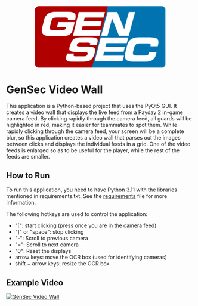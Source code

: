 <div style="text-align: center;">
    <img src="assets/GenSec.png" alt="Logo" width="350"/>
</div>

GenSec Video Wall
====================
This application is a Python-based project that uses the PyQt5 GUI. It creates a video wall that displays the live feed from a Payday 2 in-game camera feed. By clicking rapidly through the camera feed, all guards will be highlighted in red, making it easier for teammates to spot them. While rapidly clicking through the camera feed, your screen will be a complete blur, so this application creates a video wall that parses out the images between clicks and displays the individual feeds in a grid. One of the video feeds is enlarged so as to be useful for the player, while the rest of the feeds are smaller.

How to Run
----------
To run this application, you need to have Python 3.11 with the libraries mentioned in requirements.txt. See the [requirements](#requirements.txt) file for more information.

The following hotkeys are used to control the application:
- "[": start clicking (press once you are in the camera feed)
- "]" or "space": stop clicking
- "-": Scroll to previous camera
- "=": Scroll to next camera
- "0": Reset the displays
- arrow keys: move the OCR box (used for identifying cameras)
- shift + arrow keys: resize the OCR box

Example Video
-------------
[![GenSec Video Wall](https://img.youtube.com/vi/VOMTxYovzzY/0.jpg)](https://youtu.be/VOMTxYovzzY)